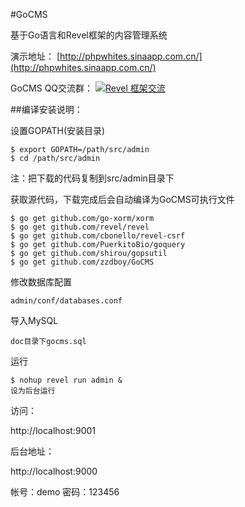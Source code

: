 #GoCMS 

基于Go语言和Revel框架的内容管理系统


演示地址：
[http://phpwhites.sinaapp.com.cn/](http://phpwhites.sinaapp.com.cn/)

GoCMS QQ交流群：
[<a target="_blank" href="http://shang.qq.com/wpa/qunwpa?idkey=3421374909556d550942819ac01a48339fc70130ebfea330015dee89abb540c2"><img border="0" src="http://pub.idqqimg.com/wpa/images/group.png" alt="Revel&nbsp;框架交流" title="Revel&nbsp;框架交流"></a>](345304040)

##编译安装说明：

设置GOPATH(安装目录)

	$ export GOPATH=/path/src/admin
	$ cd /path/src/admin

注：把下载的代码复制到src/admin目录下

获取源代码，下载完成后会自动编译为GoCMS可执行文件
	
	$ go get github.com/go-xorm/xorm
	$ go get github.com/revel/revel
	$ go get github.com/cbonello/revel-csrf
	$ go get github.com/PuerkitoBio/goquery
	$ go get github.com/shirou/gopsutil
	$ go get github.com/zzdboy/GoCMS

修改数据库配置
	
	admin/conf/databases.conf

导入MySQL

	doc目录下gocms.sql

运行
	
	$ nohup revel run admin &
	设为后台运行

访问： 

http://localhost:9001

后台地址：

http://localhost:9000

帐号：demo
密码：123456

